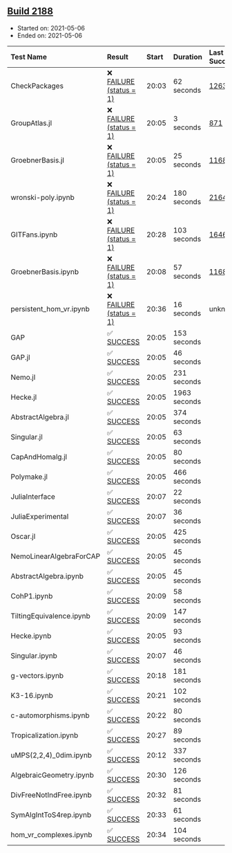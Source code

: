 ## [Build 2188](https://oscarci.mathematik.uni-kl.de/job/oscar-stable/2188/)

* Started on: 2021-05-06
* Ended on: 2021-05-06

| Test Name    | Result | Start | Duration | Last Success | First Failure |
|:-------------|:-------|:------|:---------|:-------------|:--------------|
| CheckPackages | ❌ [FAILURE (status = 1)](https://oscarci.mathematik.uni-kl.de/job/oscar-stable/2188/artifact/logs/build-2188/CheckPackages.log) | 20:03 | 62 seconds | [1263](https://oscarci.mathematik.uni-kl.de/job/oscar-stable/1263/) | [1264](https://oscarci.mathematik.uni-kl.de/job/oscar-stable/1264/) |
| GroupAtlas.jl | ❌ [FAILURE (status = 1)](https://oscarci.mathematik.uni-kl.de/job/oscar-stable/2188/artifact/logs/build-2188/GroupAtlas.jl.log) | 20:05 | 3 seconds | [871](https://oscarci.mathematik.uni-kl.de/job/oscar-stable/871/) | [872](https://oscarci.mathematik.uni-kl.de/job/oscar-stable/872/) |
| GroebnerBasis.jl | ❌ [FAILURE (status = 1)](https://oscarci.mathematik.uni-kl.de/job/oscar-stable/2188/artifact/logs/build-2188/GroebnerBasis.jl.log) | 20:05 | 25 seconds | [1168](https://oscarci.mathematik.uni-kl.de/job/oscar-stable/1168/) | [1169](https://oscarci.mathematik.uni-kl.de/job/oscar-stable/1169/) |
| wronski-poly.ipynb | ❌ [FAILURE (status = 1)](https://oscarci.mathematik.uni-kl.de/job/oscar-stable/2188/artifact/logs/build-2188/wronski-poly.ipynb.log) | 20:24 | 180 seconds | [2164](https://oscarci.mathematik.uni-kl.de/job/oscar-stable/2164/) | [2165](https://oscarci.mathematik.uni-kl.de/job/oscar-stable/2165/) |
| GITFans.ipynb | ❌ [FAILURE (status = 1)](https://oscarci.mathematik.uni-kl.de/job/oscar-stable/2188/artifact/logs/build-2188/GITFans.ipynb.log) | 20:28 | 103 seconds | [1646](https://oscarci.mathematik.uni-kl.de/job/oscar-stable/1646/) | [1647](https://oscarci.mathematik.uni-kl.de/job/oscar-stable/1647/) |
| GroebnerBasis.ipynb | ❌ [FAILURE (status = 1)](https://oscarci.mathematik.uni-kl.de/job/oscar-stable/2188/artifact/logs/build-2188/GroebnerBasis.ipynb.log) | 20:08 | 57 seconds | [1168](https://oscarci.mathematik.uni-kl.de/job/oscar-stable/1168/) | [1169](https://oscarci.mathematik.uni-kl.de/job/oscar-stable/1169/) |
| persistent_hom_vr.ipynb | ❌ [FAILURE (status = 1)](https://oscarci.mathematik.uni-kl.de/job/oscar-stable/2188/artifact/logs/build-2188/persistent_hom_vr.ipynb.log) | 20:36 | 16 seconds | unknown | unknown |
| GAP | ✅ [SUCCESS](https://oscarci.mathematik.uni-kl.de/job/oscar-stable/2188/artifact/logs/build-2188/GAP.log) | 20:05 | 153 seconds |  |  |
| GAP.jl | ✅ [SUCCESS](https://oscarci.mathematik.uni-kl.de/job/oscar-stable/2188/artifact/logs/build-2188/GAP.jl.log) | 20:05 | 46 seconds |  |  |
| Nemo.jl | ✅ [SUCCESS](https://oscarci.mathematik.uni-kl.de/job/oscar-stable/2188/artifact/logs/build-2188/Nemo.jl.log) | 20:05 | 231 seconds |  |  |
| Hecke.jl | ✅ [SUCCESS](https://oscarci.mathematik.uni-kl.de/job/oscar-stable/2188/artifact/logs/build-2188/Hecke.jl.log) | 20:05 | 1963 seconds |  |  |
| AbstractAlgebra.jl | ✅ [SUCCESS](https://oscarci.mathematik.uni-kl.de/job/oscar-stable/2188/artifact/logs/build-2188/AbstractAlgebra.jl.log) | 20:05 | 374 seconds |  |  |
| Singular.jl | ✅ [SUCCESS](https://oscarci.mathematik.uni-kl.de/job/oscar-stable/2188/artifact/logs/build-2188/Singular.jl.log) | 20:05 | 63 seconds |  |  |
| CapAndHomalg.jl | ✅ [SUCCESS](https://oscarci.mathematik.uni-kl.de/job/oscar-stable/2188/artifact/logs/build-2188/CapAndHomalg.jl.log) | 20:05 | 80 seconds |  |  |
| Polymake.jl | ✅ [SUCCESS](https://oscarci.mathematik.uni-kl.de/job/oscar-stable/2188/artifact/logs/build-2188/Polymake.jl.log) | 20:05 | 466 seconds |  |  |
| JuliaInterface | ✅ [SUCCESS](https://oscarci.mathematik.uni-kl.de/job/oscar-stable/2188/artifact/logs/build-2188/JuliaInterface.log) | 20:07 | 22 seconds |  |  |
| JuliaExperimental | ✅ [SUCCESS](https://oscarci.mathematik.uni-kl.de/job/oscar-stable/2188/artifact/logs/build-2188/JuliaExperimental.log) | 20:07 | 36 seconds |  |  |
| Oscar.jl | ✅ [SUCCESS](https://oscarci.mathematik.uni-kl.de/job/oscar-stable/2188/artifact/logs/build-2188/Oscar.jl.log) | 20:05 | 425 seconds |  |  |
| NemoLinearAlgebraForCAP | ✅ [SUCCESS](https://oscarci.mathematik.uni-kl.de/job/oscar-stable/2188/artifact/logs/build-2188/NemoLinearAlgebraForCAP.log) | 20:05 | 45 seconds |  |  |
| AbstractAlgebra.ipynb | ✅ [SUCCESS](https://oscarci.mathematik.uni-kl.de/job/oscar-stable/2188/artifact/logs/build-2188/AbstractAlgebra.ipynb.log) | 20:05 | 45 seconds |  |  |
| CohP1.ipynb | ✅ [SUCCESS](https://oscarci.mathematik.uni-kl.de/job/oscar-stable/2188/artifact/logs/build-2188/CohP1.ipynb.log) | 20:09 | 58 seconds |  |  |
| TiltingEquivalence.ipynb | ✅ [SUCCESS](https://oscarci.mathematik.uni-kl.de/job/oscar-stable/2188/artifact/logs/build-2188/TiltingEquivalence.ipynb.log) | 20:09 | 147 seconds |  |  |
| Hecke.ipynb | ✅ [SUCCESS](https://oscarci.mathematik.uni-kl.de/job/oscar-stable/2188/artifact/logs/build-2188/Hecke.ipynb.log) | 20:05 | 93 seconds |  |  |
| Singular.ipynb | ✅ [SUCCESS](https://oscarci.mathematik.uni-kl.de/job/oscar-stable/2188/artifact/logs/build-2188/Singular.ipynb.log) | 20:07 | 46 seconds |  |  |
| g-vectors.ipynb | ✅ [SUCCESS](https://oscarci.mathematik.uni-kl.de/job/oscar-stable/2188/artifact/logs/build-2188/g-vectors.ipynb.log) | 20:18 | 181 seconds |  |  |
| K3-16.ipynb | ✅ [SUCCESS](https://oscarci.mathematik.uni-kl.de/job/oscar-stable/2188/artifact/logs/build-2188/K3-16.ipynb.log) | 20:21 | 102 seconds |  |  |
| c-automorphisms.ipynb | ✅ [SUCCESS](https://oscarci.mathematik.uni-kl.de/job/oscar-stable/2188/artifact/logs/build-2188/c-automorphisms.ipynb.log) | 20:22 | 80 seconds |  |  |
| Tropicalization.ipynb | ✅ [SUCCESS](https://oscarci.mathematik.uni-kl.de/job/oscar-stable/2188/artifact/logs/build-2188/Tropicalization.ipynb.log) | 20:27 | 89 seconds |  |  |
| uMPS(2,2,4)_0dim.ipynb | ✅ [SUCCESS](https://oscarci.mathematik.uni-kl.de/job/oscar-stable/2188/artifact/logs/build-2188/uMPS-2-2-4-_0dim.ipynb.log) | 20:12 | 337 seconds |  |  |
| AlgebraicGeometry.ipynb | ✅ [SUCCESS](https://oscarci.mathematik.uni-kl.de/job/oscar-stable/2188/artifact/logs/build-2188/AlgebraicGeometry.ipynb.log) | 20:30 | 126 seconds |  |  |
| DivFreeNotIndFree.ipynb | ✅ [SUCCESS](https://oscarci.mathematik.uni-kl.de/job/oscar-stable/2188/artifact/logs/build-2188/DivFreeNotIndFree.ipynb.log) | 20:32 | 81 seconds |  |  |
| SymAlgIntToS4rep.ipynb | ✅ [SUCCESS](https://oscarci.mathematik.uni-kl.de/job/oscar-stable/2188/artifact/logs/build-2188/SymAlgIntToS4rep.ipynb.log) | 20:33 | 61 seconds |  |  |
| hom_vr_complexes.ipynb | ✅ [SUCCESS](https://oscarci.mathematik.uni-kl.de/job/oscar-stable/2188/artifact/logs/build-2188/hom_vr_complexes.ipynb.log) | 20:34 | 104 seconds |  |  |
